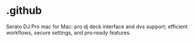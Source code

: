 # .github
Serato DJ Pro mac for Mac: pro dj deck interface and dvs support; efficient workflows, secure settings, and pro‑ready features.
